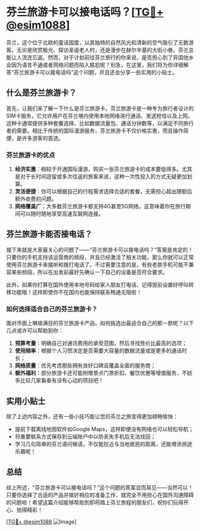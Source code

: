 # 芬兰旅游卡可以接电话吗？[[TG💪+ @esim1088](https://t.me/s/esim1088)]

芬兰，这个位于北欧的童话国度，以其独特的自然风光和清新的空气吸引了无数游客。无论是欣赏极光、探访圣诞老人村，还是漫步在赫尔辛基的大街小巷，芬兰总能让人流连忘返。然而，对于计划前往芬兰旅行的你来说，是否担心到了异国他乡会因为语言不通或者网络问题而陷入尴尬呢？别急，在这里，我们将为你详细解答“芬兰旅游卡可以接电话吗”这个问题，并且还会分享一些实用的小贴士。

## 什么是芬兰旅游卡？

首先，让我们来了解一下什么是芬兰旅游卡。芬兰旅游卡是一种专为旅行者设计的SIM卡服务，它允许用户在芬兰境内使用本地网络进行通话、发送短信以及上网。这种卡通常提供多种套餐选择，比如数据流量包、通话分钟数等，以满足不同旅行者的需要。相比于传统的国际漫游服务，芬兰旅游卡不仅价格实惠，而且操作简便，是许多游客的首选。

### 芬兰旅游卡的优点

1. **经济实惠**：相较于开通国际漫游，购买一张芬兰旅游卡的成本要低得多。尤其是对于长时间逗留或多次往返的旅客来说，这种一次性投入的方式无疑更加划算。
2. **灵活便捷**：你可以根据自己的行程需求选择合适的套餐，无需担心超出限额后额外收费的问题。
3. **网络覆盖广**：大多数芬兰旅游卡都支持4G甚至5G网络，这意味着你在旅行期间可以随时随地享受高速互联网连接。

## 芬兰旅游卡能否接电话？

接下来就是大家最关心的问题了——“芬兰旅游卡可以接电话吗？”答案是肯定的！只要你的手机支持该运营商的频段，并且已经激活了相关功能，那么你就可以正常使用芬兰旅游卡来接听和拨打电话了。不过需要注意的是，有些老款手机可能不兼容某些频段，所以在出发前最好先确认一下自己的设备是否符合要求。

此外，如果你打算在国外使用本地号码给家人朋友打电话，记得提前设置好呼叫转移功能哦！这样即使你不在国内也能保持联系畅通无阻啦！

### 如何选择适合自己的芬兰旅游卡？

面对市面上琳琅满目的芬兰旅游卡产品，如何挑选出最适合自己的那一款呢？以下几点或许可以帮助到你：

1. **预算考量**：明确自己对通讯费用的承受范围，然后寻找性价比最高的选项；
2. **使用频率**：根据个人习惯决定是否需要大容量的数据流量或是更多的通话时长；
3. **网络质量**：优先考虑那些拥有良好口碑且覆盖全面的服务商；
4. **额外福利**：部分旅游卡还可能附赠景点门票折扣、餐饮优惠等增值服务，不妨多比较几家看看有没有心动的项目吧！

## 实用小贴士

除了上述内容之外，还有一些小技巧能让您的芬兰之旅变得更加顺畅愉快：

- 提前下载离线地图软件如Google Maps，这样即便没有网络也可以轻松导航；
- 将重要联系方式保存到云端账户中以防丢失手机后无法找回；
- 学习几句简单的芬兰语问候语，不仅能拉近与当地居民的距离，还能增添旅途乐趣呢！

## 总结

综上所述，“芬兰旅游卡可以接电话吗？”这个问题的答案显而易见——当然可以！只要你选择了合适的产品并做好相应的准备工作，就完全不用担心在国外沟通障碍的问题啦！希望这篇介绍能够帮助到即将踏上芬兰旅程的朋友们，祝你们玩得开心、拍得精彩！

[[TG💪+ @esim1088](https://t.me/s/esim1088) ![Image](https://i.postimg.cc/4NQfJmqS/Snipaste-2025-05-13-00-14-12.png)]
